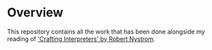 # Overview
This repository contains all the work that has been done alongside my reading of ['Crafting Interpreters' by Robert Nystrom](https://craftinginterpreters.com/). 
